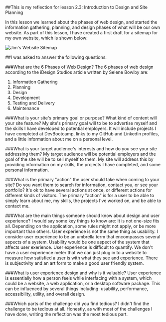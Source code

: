 ##This is my reflection for lesson 2.3: Introduction to Design and Site Planning

In this lesson we learned about the phases of web design, and started the information gathering, planning, and design phases of what will be our own website.  As part of this lesson, I have created a first draft for a sitemap for my own website, which is shown below:

![Jim's Website Sitemap](/imgs/sitemap.tiff)

##I was asked to answer the following questions:

###What are the 6 Phases of Web Design?
The 6 phases of web design according to the iDesign Studios article written by Selene Bowlby are:
 1. Information Gathering
 2. Planning
 3. Design
 4. Development
 5. Testing and Delivery
 6. Maintenance

###What is your site's primary goal or purpose? What kind of content will your site feature?
My site's primary goal will to be to advertise myself and the skills I have developed to potential employers.  It will include projects I have completed at DevBootcamp, links to my GitHub and LinkedIn profiles, and a little information about me on a personal level.

###What is your target audience's interests and how do you see your site addressing them?
My target audience will be potential employers and the goal of the site will be to sell myself to them.  My site will address this by providing information on my skills, the projects I have completed, and some personal information.

###What is the primary "action" the user should take when coming to your site? Do you want them to search for information, contact you, or see your portfolio? It's ok to have several actions at once, or different actions for different kinds of visitors.
The primary "action" is for a user to be able to simply learn about me, my skills, the projects I've worked on, and be able to contact me.

###What are the main things someone should know about design and user experience?
I would say some key things to know are:
It is not one-size fits all.  Depending on the application, some rules might not apply, or be more important than others.
User experience is not the same thing as usability.  I consider user experience to be an umbrella term that encompasses several aspects of a system.  Usability would be one aspect of the system that affects user exerience.
User experience is difficult to quantify.  We don't have a user experience meter that we can just plug in to a website to measure how satisfied a user is with what they see and experience.  There is subjectivity and an art form to make a good user friendly system.

###What is user experience design and why is it valuable?
User experience is essentially how a person feels while interfacing with a system, which could be a website, a web application, or a desktop software package.  This can be influenced by several things including: usability, performance, accessibility, utility, and overall design.

###Which parts of the challenge did you find tedious?
I didn't find the challenge to be tedious at all.  Honestly, as with most of the challenges I have done, writing the reflection was the most tedious part.
